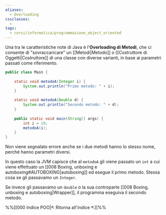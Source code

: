 ```yaml
---
aliases:
  - Overloading
cssclasses:
  - 
tags:
  - corsi/informatica/programmazione_object_oriented
---
```

Una tra le caratteristiche note di Java è l'**Overloading di Metodi**, che ci consente di "sovraccaricare" un [[Metodi|Metodo]] o [[Costruttore di Oggetti|Costruttore]] di una classe con diverse varianti, in base ai parametri passati come riferimento.

```java
public class Main {
	
	static void metodoA(Integer i) {
		System.out.println("Primo metodo: " + i);
	}
	
	static void metodoA(Double d) {
		System.out.println("Secondo metodo: " + d);
	}
	
	public static void main(String[] args) {
		int i = 10;
		metodoA(i);
	}
}
```

Non viene segnalato errore anche se i due metodi hanno lo stesso nome, perché hanno parametri diversi.

In questo caso la JVM capisce che al `metodoA` gli viene passato un `int` a cui viene effettuato un [[008 Boxing, unboxing e autoboxing#AUTOBOXING|autoboxing]] ed esegue il primo metodo. Stessa cosa se gli passavamo un `Integer`.

Se invece gli passavamo un `double` o la sua controparte [[008 Boxing, unboxing e autoboxing|Wrapper]], il programma eseguiva il secondo metodo.

%%[[000 Indice POO|↖ Ritorna all'indice ↖]]%%